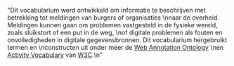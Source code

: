 "Dit vocabularium werd ontwikkeld om informatie te beschrijven met betrekking tot meldingen van burgers of organisaties \nnaar de overheid. Meldingen kunnen gaan om problemen vastgesteld in de fysieke wereld, zoals sluikstort of een put in de weg, \nof digitale problemen als fouten en onvolledigheden in digitale gegevensbronnen. Dit vocabularium hergebruikt termen en \nconstructen uit onder meer de [Web Annotation Ontology](https://www.w3.org/TR/annotation-vocab/) \nen [Activity Vocabulary](https://www.w3.org/TR/activitystreams-vocabulary/) van [W3C](https://www.w3.org/).\n"